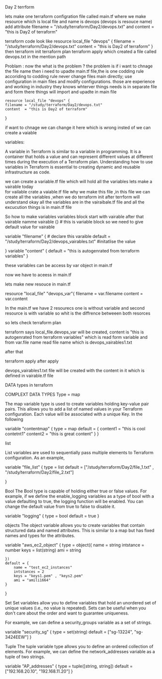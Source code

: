 Day 2 terrform

lets make  one terraform configration file called  main.tf where  we make resource  which is local file and name is devops (devops is resouce name)
add attribute filename = "/study/terraform/Day2/devops.txt" and content = "this is Day2 of terraform"

 terraform code look like 
  resource local_file "devops" {
    filename = "/study/terraform/Day2/devops.txt"
    content  = "this is Day2 of terraform"
  }
 then terraform init
 terraform plan
 terraform apply
 which created a file called devops.txt in the mention path

 Problam :
  now the what is the problem ?
  the problem is if i want to chnage the file name then i need to upadte main.tf file,the is one codding rule accoriding to codding rule never change files main directly; use configuration in  main files and modify configurations. those are  experience and working in industry they knows  whterver  things needs is in separate file and form there  things will import and upadte in main file 

    resource local_file "devops" {
    filename = "/study/terraform/Day2/devops.txt"
    content  = "this is Day2 of terraform"
  }

if  want to chnage we can change it here which is wrong  insted of we can create a vaiable 

variables:

A variable in Terraform is similar to a variable in programming. It is a container that holds a value and can represent different values at different times during the execution of a Terraform plan. Understanding how to use variables in Terraform is essential to creating dynamic and reusable infrastructure as code.

we can create  a variable.tf file which will hold all the variables 
 lets make a vairable  today  
 for vailable crate a vaiable.tf file  why we make this file ,in this file we can create all the variables ,when we do terraform init after terrform will understand okay all the variables are in the vairaibale.tf file and all the excucution things is in main.tf file 


So how to make variables 
variables block start with vairable after that vairable namme
vairable {} # this is variable block  so we need to give default value for vairable

variable "filename" {    # declare this varaible 
    default = "/study/terraform/Day2/devops_vairables.txt"   #initatlise the value 
 
}
variable "content" {
    default = "this is autogenrated from terraform variables"
}

these variables can be access   by var object in  main.tf 
     
now we have to aceess in main.tf

lets make new resouce in main.tf

resource "local_file" "devops_var"{
    filename = var.filename 
    content  = var.content



In the main.tf we have 2 resourecs 
one is without variable and second resource is with variable 
so whit is the diffrence betweeen both resorces

so lets check terraform plan

terraform says local_file.devops_var  will be created, content is  "this is autogenrated from terraform variables" which is  read form variable and  from var.file name read file name which is  devops_vairables1.txt

after that 

terraform apply 
 after apply 

 devops_vairables1.txt file will be created with the content in it which is defined in vairable.tf file



DATA types in terraform

COMPLEXT DATA TYPES 
Type = map

The map variable type is used to create variables holding key-value pair pairs. This allows you to add a list of named values in your Terraform configuration. Each value will be associated with a unique Key.
In the following 

variable "contentmap" {
    type = map
    default = {
        content1 = "this is cool contetnt1"
        content2 =  "this is great content"
    }
}

list

List variables are used to sequentially pass multiple elements to Terraform configuration. As an example,

variable "file_list" {
    type = list
    default = ["/study/terraform/Day2/file_1.txt" , "/study/terraform/Day2/file_2.txt"]

}

Bool
The Bool type is capable of holding either true or false values. For example, if we define the enable_logging variables as a type of bool with a value defaulting to true, the logging function will be enabled. You can change the default value from true to false to disable it.

variable "logging" {
  type	= bool
  default = true
} 

objects
The object variable allows you to create variables that contain structured data and named attributes. This is similar to a map but has fixed names and types for the attributes.

variable "aws_ec2_object" {
    type = object({
        name = string
        intstance = number 
        keys = list(string)
        ami = string

    })
    default = {
        name = "test_ec2_instances"
        intstances = 2
        keys = "keys1.pem" , "keys2.pem"
        ami = "amili1664"
    }
}


Set
Set variables allow you to define variables that hold an unordered set of unique values (i.e., no value is repeated). Sets can be useful when you don't care about the order and want to guarantee uniqueness.

For example, we can define a  security_groups variable as a set of strings.

variable "security_sg" {
  type	= set(string)
  default = ["sg-13224", "sg-3424EEW"]
}

Tuple
The tuple variable type allows you to define an ordered collection of elements. For example, we can define the network_addresses variable as a tuple of two strings.

variable "AP_addresses" {
  type	= tuple([string, string])
  default = ["192.168.20.10", "192.168.11.20"]
}


